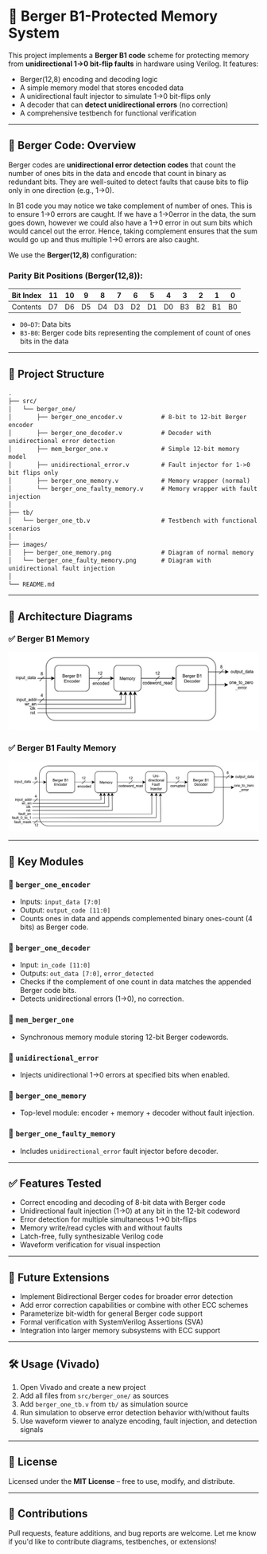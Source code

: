 # 🧠 Berger B1-Protected Memory System

This project implements a **Berger B1 code** scheme for protecting memory from **unidirectional 1->0 bit-flip faults** in hardware using Verilog. It features:

* Berger(12,8) encoding and decoding logic
* A simple memory model that stores encoded data
* A unidirectional fault injector to simulate 1->0 bit-flips only
* A decoder that can **detect unidirectional errors** (no correction)
* A comprehensive testbench for functional verification

---

## 📘 Berger Code: Overview

Berger codes are **unidirectional error detection codes** that count the number of ones bits in the data and encode that count in binary as redundant bits. They are well-suited to detect faults that cause bits to flip only in one direction (e.g., 1->0). 

In B1 code you may notice we take complement of number of ones. This is to ensure 1->0 errors are caught. If we have a 1->0error in the data, the sum goes down, however we could also have a 1->0 error in out sum bits which would cancel out the error. Hence, taking complement ensures that the sum would go up and thus multiple 1->0 errors are also caught.

We use the **Berger(12,8)** configuration:

### Parity Bit Positions (Berger(12,8)):

| Bit Index | 11 | 10 | 9  | 8  | 7  | 6  | 5  | 4  | 3  | 2  | 1  | 0  |
| --------- | -- | -- | -- | -- | -- | -- | -- | -- | -- | -- | -- | -- |
| Contents  | D7 | D6 | D5 | D4 | D3 | D2 | D1 | D0 | B3 | B2 | B1 | B0 |

* `D0–D7`: Data bits
* `B3-B0`: Berger code bits representing the complement of count of ones bits in the data

---

## 📂 Project Structure

```
.
├── src/
│   └── berger_one/
│       ├── berger_one_encoder.v           # 8-bit to 12-bit Berger encoder
│       ├── berger_one_decoder.v           # Decoder with unidirectional error detection
│       ├── mem_berger_one.v               # Simple 12-bit memory model
│       ├── unidirectional_error.v         # Fault injector for 1->0 bit flips only
│       ├── berger_one_memory.v            # Memory wrapper (normal)
│       └── berger_one_faulty_memory.v     # Memory wrapper with fault injection
│
├── tb/
│   └── berger_one_tb.v                    # Testbench with functional scenarios
│
├── images/
│   ├── berger_one_memory.png              # Diagram of normal memory
│   └── berger_one_faulty_memory.png       # Diagram with unidirectional fault injection
│
└── README.md
```

---

## 🧠 Architecture Diagrams

### ✅ Berger B1 Memory

![Berger B1 Memory](../../images/berger_one_memory.png)

### ✅ Berger B1 Faulty Memory

![Berger B1 Faulty Memory](../../images/berger_one_faulty_memory.png)

---

## 🔩 Key Modules

### 🔹 `berger_one_encoder`

* Inputs: `input_data [7:0]`
* Output: `output_code [11:0]`
* Counts ones in data and appends complemented binary ones-count (4 bits) as Berger code.

### 🔹 `berger_one_decoder`

* Input: `in_code [11:0]`
* Outputs: `out_data [7:0]`, `error_detected`
* Checks if the complement of one count in data matches the appended Berger code bits.
* Detects unidirectional errors (1->0), no correction.

### 🔹 `mem_berger_one`

* Synchronous memory module storing 12-bit Berger codewords.

### 🔹 `unidirectional_error`

* Injects unidirectional 1->0 errors at specified bits when enabled.

### 🔹 `berger_one_memory`

* Top-level module: encoder + memory + decoder without fault injection.

### 🔹 `berger_one_faulty_memory`

* Includes `unidirectional_error` fault injector before decoder.

---

## ✅ Features Tested

* Correct encoding and decoding of 8-bit data with Berger code
* Unidirectional fault injection (1->0) at any bit in the 12-bit codeword
* Error detection for multiple simultaneous 1->0 bit-flips
* Memory write/read cycles with and without faults
* Latch-free, fully synthesizable Verilog code
* Waveform verification for visual inspection

---

## 🚀 Future Extensions

* Implement Bidirectional Berger codes for broader error detection
* Add error correction capabilities or combine with other ECC schemes
* Parameterize bit-width for general Berger code support
* Formal verification with SystemVerilog Assertions (SVA)
* Integration into larger memory subsystems with ECC support

---

## 🛠️ Usage (Vivado)

1. Open Vivado and create a new project
2. Add all files from `src/berger_one/` as sources
3. Add `berger_one_tb.v` from `tb/` as simulation source
4. Run simulation to observe error detection behavior with/without faults
5. Use waveform viewer to analyze encoding, fault injection, and detection signals

---

## 📜 License

Licensed under the **MIT License** – free to use, modify, and distribute.

---

## 🤝 Contributions

Pull requests, feature additions, and bug reports are welcome.
Let me know if you'd like to contribute diagrams, testbenches, or extensions!
